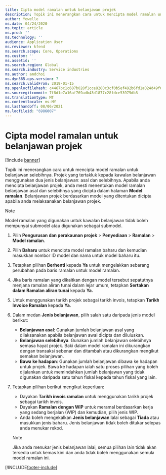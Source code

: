 ```yaml
---
title: Cipta model ramalan untuk belanjawan projek
description: Topik ini menerangkan cara untuk mencipta model ramalan untuk belanjawan selebihnya.
author: Yowelle
ms.date: 04/24/2020
ms.topic: article
ms.prod: ''
ms.technology: ''
audience: Application User
ms.reviewer: kfend
ms.search.scope: Core, Operations
ms.custom: ''
ms.assetid: ''
ms.search.region: Global
ms.search.industry: Service industries
ms.author: andchoi
ms.dyn365.ops.version: 7
ms.search.validFrom: 2019-01-15
ms.openlocfilehash: c4467bc1c687b028f1cce8280c3cf0b5ef492b6fd1a024d49f001ce5ff8a34cb
ms.sourcegitcommit: 7f8d1e7a16af769adb43d1877c28fdce53975db8
ms.translationtype: MT
ms.contentlocale: ms-MY
ms.lasthandoff: 08/06/2021
ms.locfileid: "6986007"
---
```

# <a name="create-forecast-models-for-project-budgets"></a>Cipta model ramalan untuk belanjawan projek 

[!include [banner](../includes/banner.md)]

Topik ini menerangkan cara untuk mencipta model ramalan untuk belanjawan selebihnya. Projek yang tertakluk kepada kawalan belanjawan menggunakan dua jenis belanjawan: asal dan selebihnya. Apabila anda mencipta belanjawan projek, anda mesti menentukan model ramalan belanjawan asal dan selebihnya yang dicipta dalam halaman **Model ramalan**. Belanjawan projek berdasarkan model yang ditentukan dicipta apabila anda melaksanakan belanjawan projek.

> [!NOTE]
> Model ramalan yang digunakan untuk kawalan belanjawan tidak boleh mempunyai submodel atau digunakan sebagai submodel.

1. Pilih **Pengurusan dan perakaunan projek** > **Penyediaan** > **Ramalan**  > **Model ramalan**.
2. Pilih **Baharu** untuk mencipta model ramalan baharu dan kemudian masukkan nombor ID model dan nama untuk model baharu itu. 
3. Tetapkan pilihan **Berhenti** kepada **Ya** untuk mengelakkan sebarang perubahan pada baris ramalan untuk model ramalan. 
4. Jika baris ramalan yang dikaitkan dengan model tersebut sepatutnya menjana ramalan aliran tunai dalam lejar umum, tetapkan **Sertakan dalam Ramalan aliran tunai** kepada **Ya.** 
5. Untuk menggunakan tarikh projek sebagai tarikh invois, tetapkan **Tarikh Invoice Ramalan** kepada **Ya**. 
6. Dalam medan **Jenis belanjawan**, pilih salah satu daripada jenis model berikut:

   - **Belanjawan asal**: Gunakan jumlah belanjawan asal yang dilaksanakan apabila belanjawan awal dicipta dan diluluskan.
   - **Belanjawan selebihnya**: Gunakan jumlah belanjawan selebihnya semasa hayat projek. Baki dalam model ramalan ini dikurangkan dengan transaksi sebenar dan ditambah atau dikurangkan mengikut semakan belanjawan.
   - **Bawa ke hadapan**: Gunakan jumlah belanjawan dibawa ke hadapan untuk projek. Bawa ke hadapan ialah satu proses pilihan yang boleh dijalankan untuk memindahkan jumlah belanjawan yang tidak digunakan daripada satu tahun fiskal kepada tahun fiskal yang lain.

7. Tetapkan pilihan berikut mengikut keperluan:

   - Dayakan **Tarikh invois ramalan** untuk menggunakan tarikh projek sebagai tarikh invois.
   - Dayakan **Ramalan dengan WIP** untuk meramal berdasarkan kerja yang sedang berjalan (WIP) dan kemudian, pilih jenis WIP. 
   - Anda boleh mengekalkan **Jenis belanjawan** lalai sebagai **Tiada** atau masukkan jenis baharu. Jenis belanjawan tidak boleh ditukar selepas anda menukar rekod.     
    > [!NOTE]
    > Jika anda menukar jenis belanjawan lalai, semua pilihan lain tidak akan tersedia untuk kemas kini dan anda tidak boleh menggunakan semula model ramalan ini. 
   


 



[!INCLUDE[footer-include](../includes/footer-banner.md)]